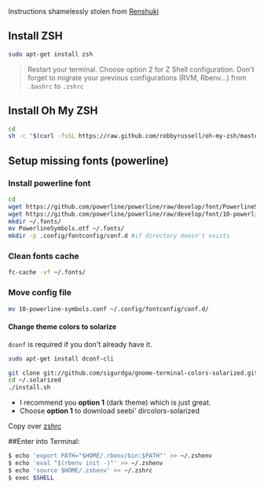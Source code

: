 Instructions shamelessly stolen from [Renshuki](https://gist.github.com/renshuki/)

## Install ZSH

```bash
sudo apt-get install zsh
```

> Restart your terminal. Choose option 2 for Z Shell configuration.
> Don't forget to migrate your previous configurations (RVM, Rbenv...) from `.bashrc` to `.zshrc`

## Install Oh My ZSH

```bash
cd
sh -c "$(curl -fsSL https://raw.github.com/robbyrussell/oh-my-zsh/master/tools/install.sh)"
```

## Setup missing fonts (powerline)

### Install powerline font

```bash
cd
wget https://github.com/powerline/powerline/raw/develop/font/PowerlineSymbols.otf
wget https://github.com/powerline/powerline/raw/develop/font/10-powerline-symbols.conf
mkdir ~/.fonts/
mv PowerlineSymbols.otf ~/.fonts/
mkdir -p .config/fontconfig/conf.d #if directory doesn't exists
```

### Clean fonts cache

```bash
fc-cache -vf ~/.fonts/
```

### Move config file

```bash
mv 10-powerline-symbols.conf ~/.config/fontconfig/conf.d/
```

#### Change theme colors to solarize

`dconf` is required if you don't already have it.

```bash
sudo apt-get install dconf-cli
```

```bash
git clone git://github.com/sigurdga/gnome-terminal-colors-solarized.git ~/.solarized
cd ~/.solarized
./install.sh
```

- I recommend you **option 1** (dark theme) which is just great.
- Choose **option 1** to download seebi' dircolors-solarized

Copy over [zshrc](installation/zshrc.md)

##Enter into Terminal:

```bash
$ echo 'export PATH="$HOME/.rbenv/bin:$PATH"' >> ~/.zshenv
$ echo 'eval "$(rbenv init -)"' >> ~/.zshenv
$ echo 'source $HOME/.zshenv' >> ~/.zshrc
$ exec $SHELL
```

